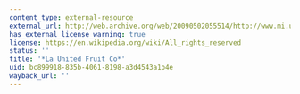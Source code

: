 ```yaml
---
content_type: external-resource
external_url: http://web.archive.org/web/20090502055514/http://www.mi.uni-erlangen.de/~plaumann/cancionero/fruit.html
has_external_license_warning: true
license: https://en.wikipedia.org/wiki/All_rights_reserved
status: ''
title: '*La United Fruit Co*'
uid: bc899918-835b-4061-8198-a3d4543a1b4e
wayback_url: ''
---
```

